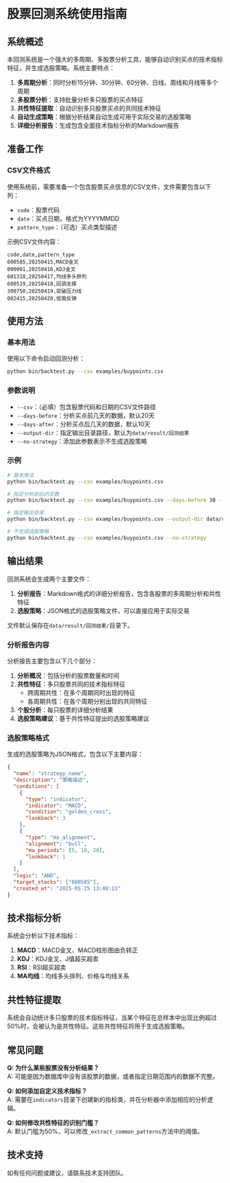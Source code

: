 # 股票回测系统使用指南

## 系统概述

本回测系统是一个强大的多周期、多股票分析工具，能够自动识别买点的技术指标特征，并生成选股策略。系统主要特点：

1. **多周期分析**：同时分析15分钟、30分钟、60分钟、日线、周线和月线等多个周期
2. **多股票分析**：支持批量分析多只股票的买点特征
3. **共性特征提取**：自动识别多只股票买点的共同技术特征
4. **自动生成策略**：根据分析结果自动生成可用于实际交易的选股策略
5. **详细分析报告**：生成包含全面技术指标分析的Markdown报告

## 准备工作

### CSV文件格式

使用系统前，需要准备一个包含股票买点信息的CSV文件，文件需要包含以下列：

- `code`：股票代码
- `date`：买点日期，格式为YYYYMMDD
- `pattern_type`：（可选）买点类型描述

示例CSV文件内容：

```
code,date,pattern_type
600585,20250415,MACD金叉
000001,20250416,KDJ金叉
601318,20250417,均线多头排列
600519,20250418,回调支撑
300750,20250419,突破压力线
002415,20250420,低吸反弹
```

## 使用方法

### 基本用法

使用以下命令启动回测分析：

```bash
python bin/backtest.py --csv examples/buypoints.csv
```

### 参数说明

- `--csv`：（必填）包含股票代码和日期的CSV文件路径
- `--days-before`：分析买点前几天的数据，默认20天
- `--days-after`：分析买点后几天的数据，默认10天
- `--output-dir`：指定输出目录路径，默认为`data/result/回测结果`
- `--no-strategy`：添加此参数表示不生成选股策略

### 示例

```bash
# 基本用法
python bin/backtest.py --csv examples/buypoints.csv

# 指定分析前后的天数
python bin/backtest.py --csv examples/buypoints.csv --days-before 30 --days-after 15

# 指定输出目录
python bin/backtest.py --csv examples/buypoints.csv --output-dir data/result/my_backtest

# 不生成选股策略
python bin/backtest.py --csv examples/buypoints.csv --no-strategy
```

## 输出结果

回测系统会生成两个主要文件：

1. **分析报告**：Markdown格式的详细分析报告，包含各股票的多周期分析和共性特征
2. **选股策略**：JSON格式的选股策略文件，可以直接应用于实际交易

文件默认保存在`data/result/回测结果/`目录下。

### 分析报告内容

分析报告主要包含以下几个部分：

1. **分析概况**：包括分析的股票数量和时间
2. **共性特征**：多只股票共同的技术指标特征
   - 跨周期共性：在多个周期同时出现的特征
   - 各周期共性：在各个周期分别出现的共同特征
3. **个股分析**：每只股票的详细分析结果
4. **选股策略建议**：基于共性特征提出的选股策略建议

### 选股策略格式

生成的选股策略为JSON格式，包含以下主要内容：

```json
{
  "name": "strategy_name",
  "description": "策略描述",
  "conditions": [
    {
      "type": "indicator",
      "indicator": "MACD",
      "condition": "golden_cross",
      "lookback": 3
    },
    {
      "type": "ma_alignment",
      "alignment": "bull",
      "ma_periods": [5, 10, 20],
      "lookback": 1
    }
  ],
  "logic": "AND",
  "target_stocks": ["600585"],
  "created_at": "2025-05-25 13:48:13"
}
```

## 技术指标分析

系统会分析以下技术指标：

1. **MACD**：MACD金叉、MACD柱形图由负转正
2. **KDJ**：KDJ金叉、J值超买超卖
3. **RSI**：RSI超买超卖
4. **MA均线**：均线多头排列、价格与均线关系

## 共性特征提取

系统会自动统计多只股票的技术指标特征，当某个特征在总样本中出现比例超过50%时，会被认为是共性特征。这些共性特征将用于生成选股策略。

## 常见问题

**Q: 为什么某些股票没有分析结果？**  
A: 可能是因为数据库中没有该股票的数据，或者指定日期范围内的数据不完整。

**Q: 如何添加自定义技术指标？**  
A: 需要在`indicators`目录下创建新的指标类，并在分析器中添加相应的分析逻辑。

**Q: 如何修改共性特征的识别门槛？**  
A: 默认门槛为50%，可以修改`_extract_common_patterns`方法中的阈值。

## 技术支持

如有任何问题或建议，请联系技术支持团队。 